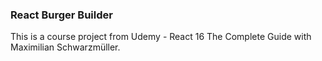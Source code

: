 ### React Burger Builder

This is a course project from Udemy - React 16 The Complete Guide with Maximilian Schwarzmüller.